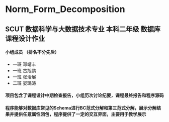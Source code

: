 # Norm_Form_Decomposition
## SCUT 数据科学与大数据技术专业 本科二年级 数据库课程设计作业
#### 小组成员 （排名不分先后）
* 一班 邓靖丰
* 一班 古旭鹏
* 一班 张治展
* 二班 晏璐涛

#### 项目包含了课程设计中期检查报告，小组历次讨论纪要，课程最终报告和程序源码
#### 程序能够对数据库常见的Schema进行BC范式分解和第三范式分解，展示分解结果并提供任意属性闭包，程序提供了一定的交互界面，主要用于教学展示
